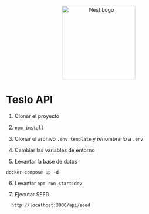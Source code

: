 <p align="center">
  <a href="http://nestjs.com/" target="blank"><img src="https://nestjs.com/img/logo-small.svg" width="200" alt="Nest Logo" /></a>
</p>

# Teslo API

1. Clonar el proyecto

2. ``` npm install ```

3. Clonar el archivo ```.env.template``` y renombrarlo a ```.env```

4. Cambiar las variables de entorno

5. Levantar la base de datos
```
docker-compose up -d
```

6. Levantar ```npm run start:dev```

7. Ejecutar SEED
```
  http://localhost:3000/api/seed
```